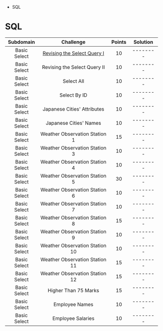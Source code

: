 - SQL 

# SQL
| Subdomain | Challenge | Points | Solution
| :-------: | :-------: | :----: | :------:
| Basic Select | [Revising the Select Query I](https://www.hackerrank.com/challenges/revising-the-select-query) | 10 | --------
| Basic Select | Revising the Select Query II | 10 | --------
| Basic Select | Select All | 10 | --------
| Basic Select | Select By ID | 10 | --------
| Basic Select | Japanese Cities' Attributes | 10 | --------
| Basic Select | Japanese Cities' Names | 10 | --------
| Basic Select | Weather Observation Station 1 | 15 | --------
| Basic Select | Weather Observation Station 3 | 10 | --------
| Basic Select | Weather Observation Station 4 | 10 | --------
| Basic Select | Weather Observation Station 5 | 30 | --------
| Basic Select | Weather Observation Station 6 | 10 | --------
| Basic Select | Weather Observation Station 7 | 10 | --------
| Basic Select | Weather Observation Station 8 | 15 | --------
| Basic Select | Weather Observation Station 9 | 10 | --------
| Basic Select | Weather Observation Station 10 | 10 | --------
| Basic Select | Weather Observation Station 11 | 15 | --------
| Basic Select | Weather Observation Station 12 | 15 | --------
| Basic Select | Higher Than 75 Marks | 15 | --------
| Basic Select | Employee Names | 10 | --------
| Basic Select | Employee Salaries | 10 | --------
